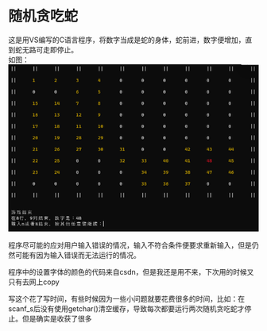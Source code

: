 # 随机贪吃蛇

这是用VS编写的C语言程序，将数字当成是蛇的身体，蛇前进，数字便增加，直到蛇无路可走即停止。<br>
如图：
![随机贪吃蛇运行图](https://github.com/iqdxa/RandomSnake/blob/master/Photo/Screenshot%202022-04-23%20154138.png)


程序尽可能的应对用户输入错误的情况，输入不符合条件便要求重新输入，但是仍然可能有因为输入错误而无法运行的情况。

程序中的设置字体的颜色的代码来自csdn，但是我还是用不来，下次用的时候又只有去网上copy

写这个花了写时间，有些时候因为一些小问题就要花费很多的时间，比如：在scanf_s后没有使用getchar()清空缓存，导致每次都要运行两次随机贪吃蛇才停止。但是确实是收获了很多
